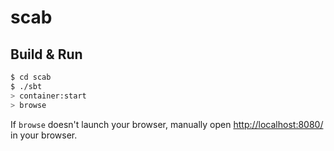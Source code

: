 # scab #

## Build & Run ##

```sh
$ cd scab
$ ./sbt
> container:start
> browse
```

If `browse` doesn't launch your browser, manually open [http://localhost:8080/](http://localhost:8080/) in your browser.
